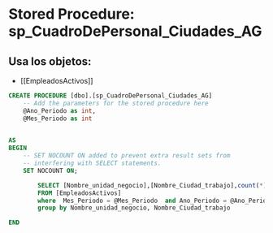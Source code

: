 # Stored Procedure: sp_CuadroDePersonal_Ciudades_AG

## Usa los objetos:
- [[EmpleadosActivos]]

```sql
CREATE PROCEDURE [dbo].[sp_CuadroDePersonal_Ciudades_AG] 
	-- Add the parameters for the stored procedure here
	@Ano_Periodo as int,
	@Mes_Periodo as int
	

AS
BEGIN
	-- SET NOCOUNT ON added to prevent extra result sets from
	-- interfering with SELECT statements.
	SET NOCOUNT ON;

		SELECT [Nombre_unidad_negocio],[Nombre_Ciudad_trabajo],count(*) AS [Empleados]
		FROM [EmpleadosActivos] 
		where  Mes_Periodo = @Mes_Periodo  and Ano_Periodo = @Ano_Periodo
		group by Nombre_unidad_negocio, Nombre_Ciudad_trabajo

END


```

